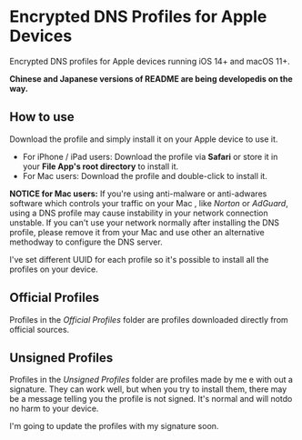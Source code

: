 # Encrypted DNS Profiles for Apple Devices

Encrypted DNS profiles for Apple devices running iOS 14+ and macOS 11+.

**Chinese and Japanese versions of README are being developedis on the way.**

## How to use

Download the profile and simply install it on your Apple device to use it.

- For iPhone / iPad users: Download the profile via **Safari** or store it in your **File App's root directory** to install it.
- For Mac users: Download the profile and double-click to install it. 

**NOTICE for Mac users:** If you're using anti-malware or anti-adwares software which controls your traffic on your Mac , like *Norton* or *AdGuard*, using a DNS profile may cause instability in your network connection unstable. If you can't use your network normally after installing the DNS profile, please remove it from your Mac and use other an alternative methodway to configure the DNS server.

I've set different UUID for each profile so it's possible to install all the profiles on your device.

## Official Profiles

Profiles in the *Official Profiles* folder are profiles downloaded directly from official sources.

## Unsigned Profiles

Profiles in the *Unsigned Profiles* folder are profiles made by me e with out a signature. They can work well, but when you try to install them, there may be a message telling you the profile is not signed. It's normal and will notdo no harm to your device. 

I'm going to update the profiles with my signature soon.

